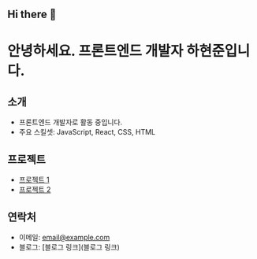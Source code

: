 ## Hi there 👋
# 안녕하세요. 프론트엔드 개발자 하현준입니다.

## 소개
- 프론트엔드 개발자로 활동 중입니다.
- 주요 스킬셋: JavaScript, React, CSS, HTML

## 프로젝트
- [프로젝트 1](링크)
- [프로젝트 2](링크)

## 연락처
- 이메일: [email@example.com](mailto:email@example.com)
- 블로그: [블로그 링크](블로그 링크)
<!--
**doneandonly/doneandonly** is a ✨ _special_ ✨ repository because its `README.md` (this file) appears on your GitHub profile.

Here are some ideas to get you started:

- 🔭 I’m currently working on ...
- 🌱 I’m currently learning ...
- 👯 I’m looking to collaborate on ...
- 🤔 I’m looking for help with ...
- 💬 Ask me about ...
- 📫 How to reach me: ...
- 😄 Pronouns: ...
- ⚡ Fun fact: ...
-->


